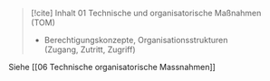 
> [!cite] Inhalt
> 01 Technische und organisatorische Maßnahmen  
> (TOM)
> 
> - Berechtigungskonzepte, Organisationsstrukturen  
> (Zugang, Zutritt, Zugriff)

Siehe [[06 Technische organisatorische Massnahmen]]
